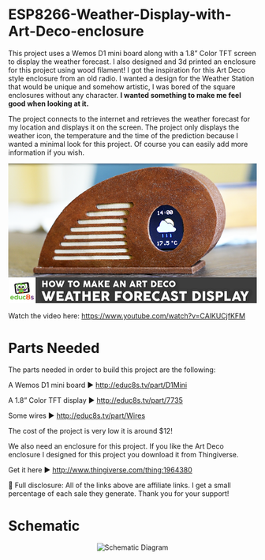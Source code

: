 # ESP8266-Weather-Display-with-Art-Deco-enclosure

This project uses a Wemos D1 mini board along with a 1.8” Color TFT screen to display the weather forecast. I also designed and 3d printed an enclosure for this project using wood filament! I got the inspiration for this Art Deco style enclosure from an old radio. I wanted a design for the Weather Station that would be unique and somehow artistic, I was bored of the square enclosures without any character. <b>I wanted something to make me feel good when looking at it.</b>

The project connects to the internet and retrieves the weather forecast for my location and displays it on the screen. The project only displays the weather icon, the temperature and the time of the prediction because I wanted a minimal look for this project. Of course you can easily add more information if you wish.

<p align="center">
  <img src="preview.png" alt="Final Result" width="640">
</p>

Watch the video here: https://www.youtube.com/watch?v=CAlKUCjfKFM

# Parts Needed

The parts needed in order to build this project are the following:

A Wemos D1 mini board ▶ http://educ8s.tv/part/D1Mini

A 1.8” Color TFT display ▶ http://educ8s.tv/part/7735

Some wires ▶ http://educ8s.tv/part/Wires

The cost of the project is very low it is around $12!

We also need an enclosure for this project. If you like the Art Deco enclosure I designed for this project you download it from Thingiverse.

Get it here ▶ http://www.thingiverse.com/thing:1964380

💖 Full disclosure: All of the links above are affiliate links. I get a small percentage of each sale they generate. Thank you for your support!

# Schematic

<p align="center">
  <img src="SchematicST7920.png" alt="Schematic Diagram" width="640">
</p>


